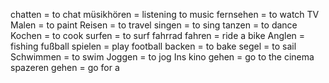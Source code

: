 chatten = to chat
müsikhören = listening to music
fernsehen = to watch TV
Malen = to paint
Reisen = to travel
singen = to sing
tanzen = to dance
Kochen = to cook
surfen = to surf
fahrrad fahren = ride a bike
Anglen = fishing
fußball spielen = play football
backen = to bake
segel  = to sail
Schwimmen = to swim
Joggen = to jog
Ins kino gehen = go to the cinema
spazeren gehen = go for a 
